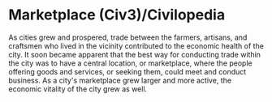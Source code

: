 # Marketplace (Civ3)/Civilopedia

As cities grew and prospered, trade between the farmers, artisans, and craftsmen who lived in the vicinity contributed to the 
economic health of the city. It soon became apparent that the best way for conducting trade within the city was to have a central 
location, or marketplace, where the people offering goods and services, or seeking them, could meet and conduct business. As a city's 
marketplace grew larger and more active, the economic vitality of the city grew as well.